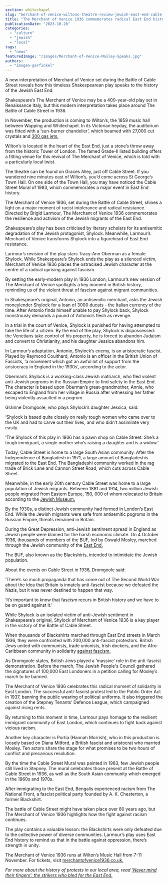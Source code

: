 ```yaml
---
section: whitechapel
slug: "merchant-of-venice-wiltons-theatre-review-jewish-east-end-cable-street"
title: "The Merchant of Venice 1936 commemorates radical East End history"
publicationDate: "2023-10-26"
categories: 
  - "culture"
  - "jewish"
  - "local"
tags: 
  - "news"
featuredImage: "/images/Merchant-of-Venice-Mosley-Speaks.jpg"
authors: 
  - "imogen-garfinkel"
---
```


A new interpretation of Merchant of Venice set during the Battle of Cable Street reveals how this timeless Shakespearean play speaks to the history of the Jewish East End. 

Shakespeare’s The Merchant of Venice may be a 400-year-old play set in Renaissance Italy, but this modern interpretation takes place around The Battle of Cable Street in 1936. 

In November, the production is coming to Wilton’s, the 1859 music hall between Wapping and Whitechapel. In its Victorian heyday, the auditorium was fitted with a ‘sun-burner chandelier’, which beamed with 27,000 cut crystals and [300 gas jets.](https://romanroadlondon.com/wilton-s-music-hall-history/) 

Wilton’s is located in the heart of the East End, just a stone’s throw away from the historic Tower of London. The famed Grade-II listed building offers a fitting venue for this revival of The Merchant of Venice, which is told with a particularly local twist. 

The theatre can be found on Graces Alley, just off Cable Street. If you wandered nine minutes east of Wilton’s, you’d come across St George’s Town Hall. On one side of the Town Hall, you may have noticed the Cable Street Mural of 1983, which commemorates a major event in East End history. 

The Merchant of Venice 1936, set during the Battle of Cable Street, shines a light on a major moment of racist intolerance and radical resistance. Directed by Brigid Larmour, The Merchant of Venice 1936 commemorates the resilience and activism of the Jewish migrants of the East End.

Shakespeare’s play has been criticised by literary scholars for its antisemitic degradation of the Jewish protagonist, Shylock. Meanwhile, Larmour’s Merchant of Venice transforms Shylock into a figurehead of East End resistance.

Larmour’s revision of the play stars Tracy-Ann Oberman as a female Shylock. While Shakespeare’s Shylock ends the play as a silenced victim, Merchant of Venice 1936 places the ostracised Jewish character at the centre of a radical uprising against fascism. 

By setting the early-modern play in 1936 London, Larmour’s new version of The Merchant of Venice spotlights a key moment in British history, reminding us of the violent threat of fascism against migrant communities. 

In Shakespeare’s original, Antonio, an antisemitic merchant, asks the Jewish moneylender Shylock for a loan of 3000 ducats - the Italian currency of the time. After Antonio finds himself unable to pay Shylock back, Shylock monstrously demands a pound of Antonio’s flesh as revenge.

In a trial in the court of Venice, Shylock is punished for having attempted to take the life of a citizen. By the end of the play, Shylock is dispossessed: the Venetians take control of his property, he is forced to abandon Judaism and convert to Christianity, and his daughter Jessica abandons him.

In Larmour’s adaptation, Antonio, Shylock’s enemy, is an aristocratic fascist. Played by Raymond Coulthard, Antonio is an officer in the British Union of Fascists, ‘a movement which got an awful lot of support from the aristocracy in England in the 1930s’, according to the actor.

Oberman’s Shylock is a working-class Jewish matriarch, who fled violent anti-Jewish pogroms in the Russian Empire to find safety in the East End. The character is based upon Oberman’s great-grandmother, Annie, who escaped to England from her village in Russia after witnessing her father being violently assaulted in a pogrom. 

Gráinne Dromgoole, who plays Shylock’s daughter Jessica, said: 

‘Shylock is based quite closely on really tough women who came over to the UK and had to carve out their lives, and who didn’t assimilate very easily.

‘The Shylock of this play in 1936 has a pawn shop on Cable Street. She’s a tough immigrant, a single mother who’s raising a daughter and is a widow.’

Today, Cable Street is home to a large South Asian community. After the Independence of Bangladesh in 1971, a large amount of Bangladeshis migrated to the East End. The Bangladeshi community worked in the rag trade of Brick Lane and Cannon Street Road, which cuts across Cable Street. 

Meanwhile, in the early 20th century Cable Street was home to a large population of Jewish migrants. Between 1881 and 1914, two million Jewish people migrated from Eastern Europe, 150, 000 of whom relocated to Britain according to the [Jewish Museum.](https://jewishmuseum.org.uk/2017/11/07/the-great-migration-and-the-jewish-east-end/#:~:text=Sonia%20and%20Lazarus%20were%20two,conditions%20in%20a%20new%20home.) 

By the 1930s, a distinct Jewish community had formed in London’s East End. While the Jewish migrants were safe from antisemitic pogroms in the Russian Empire, threats remained in Britain.

During the Great Depression, anti-Jewish sentiment spread in England as Jewish people were blamed for the harsh economic climate. On 4 October 1936, thousands of members of the BUF, led by Oswald Mosley, marched through the Jewish community of the [East End.](https://romanroadlondon.com/mile-end-pogrom-battle-of-cable-street/) 

The BUF, also known as the Blackshirts, intended to intimidate the Jewish population.

About the events on Cable Street in 1936, Dromgoole said:

‘There’s so much propaganda that has come out of The Second World War about the idea that Britain is innately anti-fascist because we defeated the Nazis, but it was never destined to happen that way.

‘It’s important to know that fascism recurs in British history and we have to be on guard against it.’

While Shylock is an isolated victim of anti-Jewish sentiment in Shakespeare’s original, Shylock of Merchant of Venice 1936 is a key player in the victory of the Battle of Cable Street. 

When thousands of Blackshirts marched through East End streets in March 1936, they were confronted with 200,000 anti-fascist protestors. British Jews united with communists, trade unionists, Irish dockers, and the Afro-Caribbean community in solidarity [against fascism.](https://whitechapellondon.co.uk/beatty-orwell-cable-street-tower-hamlets-councillor/) 

As Dromgoole states, British Jews played a ‘massive’ role in the anti-fascist demonstration. Before the march, The Jewish People's Council gathered the signatures of 100,000 East Londoners in a petition calling for Mosley’s march to be banned. 

The Merchant of Venice 1936 celebrates this radical moment of solidarity in East London. The successful anti-fascist protest led to the Public Order Act in 1937, banning the public wearing of political uniforms. It also triggered the creation of the Stepney Tenants’ Defence League, which campaigned against rising rents. 

By returning to this moment in time, Larmour pays homage to the resilient immigrant community of East London, which continues to fight back against vicious racism.

Another key character is Portia (Hannah Morrish), who in this production is loosely based on Diana Mitford, a British fascist and aristocrat who married Mosley. Ten actors share the stage for what promises to be two hours of conflict and precarious resolution. 

By the time the Cable Street Mural was painted in 1983, few Jewish people still lived in Stepney. The mural celebrates those present at the Battle of Cable Street in 1936, as well as the South Asian community which emerged in the 1960s and 1970s.

After immigrating to the East End, Bengalis experienced racism from The National Front, a fascist political party founded by A. K. Chesterton, a former Blackshirt. 

The battle of Cable Street might have taken place over 80 years ago, but The Merchant of Venice 1936 highlights how the fight against racism continues. 

The play contains a valuable lesson: the Blackshirts were only defeated due to the collective power of diverse communities. Larmour’s play uses East End history to remind us that in the battle against oppression, there’s strength in unity. 

The Merchant of Venice 1936 runs at Wilton’s Music Hall from 7-11 November. For tickets, visit [merchantofvenice1936.co.uk.](https://merchantofvenice1936.co.uk/)

_For more about the history of protests in our local area, read_ [_‘Never mind their fingers’: the strikers who bled for the East End._](https://romanroadlondon.com/history-strikes-east-end/)

